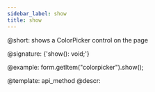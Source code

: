 ```yaml
---
sidebar_label: show
title: show
---          
```


@short: shows a ColorPicker control on the page
 
@signature: {'show(): void;'}

@example:
form.getItem("colorpicker").show();


@template: api_method
@descr:


